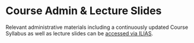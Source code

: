 # Course Admin & Lecture Slides

Relevant administrative materials including a continuously updated Course Syllabus as well as lecture slides can be [accessed via ILIAS](https://www.ilias.uni-koeln.de/ilias/goto_uk_crs_5094370.html).
